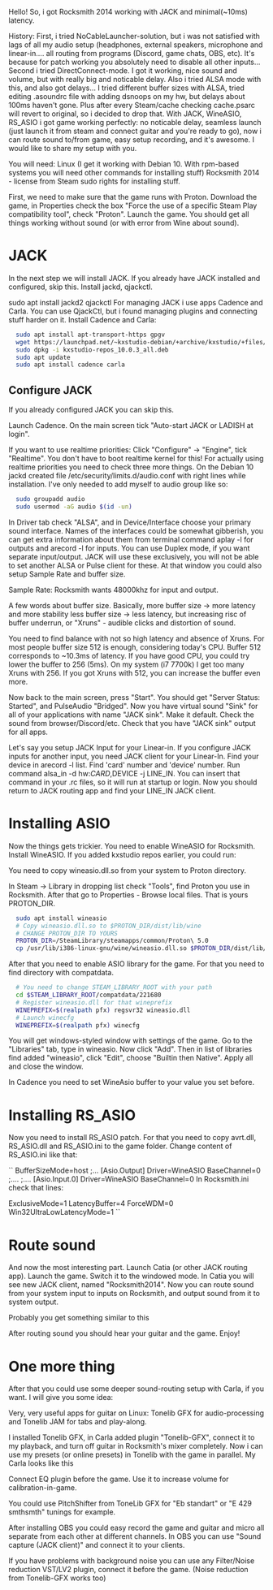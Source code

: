 <!-- https://www.reddit.com/r/linux_gaming/comments/jmediu/guide_for_setup_rocksmith_2014_steam_no_rs_cable/ -->

Hello! So, i got Rocksmith 2014 working with JACK and minimal(~10ms) latency.

History:
First, i tried NoCableLauncher-solution, but i was not satisfied with lags of all my audio setup (headphones, external speakers, microphone and linear-in.... all routing from programs (Discord, game chats, OBS, etc). It's because for patch working you absolutely need to disable all other inputs... Second i tried DirectConnect-mode. I got it working, nice sound and volume, but with really big and noticable delay. Also i tried ALSA mode with this, and also got delays... I tried different buffer sizes with ALSA, tried editing .asoundrc file with adding dsnoops on my hw, but delays about 100ms haven't gone. Plus after every Steam/cache checking cache.psarc will revert to original, so i decided to drop that. With JACK, WineASIO, RS_ASIO i got game working perfectly: no noticable delay, seamless launch (just launch it from steam and connect guitar and you're ready to go), now i can route sound to/from game, easy setup recording, and it's awesome. I would like to share my setup with you.

You will need:
    Linux (I get it working with Debian 10. With rpm-based systems you will need other commands for installing stuff)
    Rocksmith 2014 - license from Steam
    sudo rights for installing stuff.

First, we need to make sure that the game runs with Proton. Download the game, in Properties check the box "Force the use of a specific Steam Play compatibility tool", check "Proton". Launch the game. You should get all things working without sound (or with error from Wine about sound).

# JACK
In the next step we will install JACK. If you already have JACK installed and configured, skip this. Install jackd, qjackctl.

sudo apt install jackd2 qjackctl
For managing JACK i use apps Cadence and Carla. You can use QjackCtl, but i found managing plugins and connecting stuff harder on it. Install Cadence and Carla:

```bash
  sudo apt install apt-transport-https gpgv
  wget https://launchpad.net/~kxstudio-debian/+archive/kxstudio/+files/kxstudio-repos_10.0.3_all.deb
  sudo dpkg -i kxstudio-repos_10.0.3_all.deb
  sudo apt update
  sudo apt install cadence carla
```

## Configure JACK
If you already configured JACK you can skip this.

Launch Cadence. On the main screen tick "Auto-start JACK or LADISH at login".

If you want to use realtime priorities: Click "Configure" -> "Engine", tick "Realtime". You don't have to boot realtime kernel for this! For actually using realtime priorities you need to check three more things. On the Debian 10 jackd created file /etc/security/limits.d/audio.conf with right lines while installation. I've only needed to add myself to audio group like so:

```bash
  sudo groupadd audio
  sudo usermod -aG audio $(id -un)
```

In Driver tab check "ALSA", and in Device/Interface choose your primary sound interface. Names of the interfaces could be somewhat gibberish, you can get extra information about them from terminal command aplay -l for outputs and arecord -l for inputs. You can use Duplex mode, if you want separate input/output. JACK will use these exclusively, you will not be able to set another ALSA or Pulse client for these. At that window you could also setup Sample Rate and buffer size.

Sample Rate: Rocksmith wants 48000khz for input and output.

A few words about buffer size. Basically, more buffer size -> more latency and more stability less buffer size -> less latency, but increasing risc of buffer underrun, or "Xruns" - audible clicks and distortion of sound.

You need to find balance with not so high latency and absence of Xruns. For most people buffer size 512 is enough, considering today's CPU. Buffer 512 corresponds to ~10.3ms of latency. If you have good CPU, you could try lower the buffer to 256 (5ms). On my system (i7 7700k) I get too many Xruns with 256. If you got Xruns with 512, you can increase the buffer even more.

Now back to the main screen, press "Start". You should get "Server Status: Started", and PulseAudio "Bridged". Now you have virtual sound "Sink" for all of your applications with name "JACK sink". Make it default. Check the sound from browser/Discord/etc. Check that you have "JACK sink" output for all apps.

Let's say you setup JACK Input for your Linear-in. If you configure JACK inputs for another input, you need JACK client for your Linear-In. Find your device in arecord -l list. Find 'card' number and 'device' number. Run command alsa_in -d hw:$CARD,$DEVICE -j LINE_IN. You can insert that command in your .rc files, so it will run at startup or login. Now you should return to JACK routing app and find your LINE_IN JACK client.

# Installing ASIO
Now the things gets trickier. You need to enable WineASIO for Rocksmith. Install WineASIO. If you added kxstudio repos earlier, you could run:

You need to copy wineasio.dll.so from your system to Proton directory.

In Steam -> Library in dropping list check "Tools", find Proton you use in Rocksmith. After that go to Properties - Browse local files. That is yours PROTON_DIR.

```bash
  sudo apt install wineasio
  # Copy wineasio.dll.so to $PROTON_DIR/dist/lib/wine
  # CHANGE PROTON_DIR TO YOURS
  PROTON_DIR=/SteamLibrary/steamapps/common/Proton\ 5.0
  cp /usr/lib/i386-linux-gnu/wine/wineasio.dll.so $PROTON_DIR/dist/lib/wine
```

After that you need to enable ASIO library for the game. For that you need to find directory with compatdata. 

```bash
  # You need to change STEAM_LIBRARY_ROOT with your path
  cd $STEAM_LIBRARY_ROOT/compatdata/221680
  # Register wineasio.dll for that wineprefix
  WINEPREFIX=$(realpath pfx) regsvr32 wineasio.dll
  # Launch winecfg
  WINEPREFIX=$(realpath pfx) winecfg
```

You will get windows-styled window with settings of the game. Go to the "Libraries" tab, type in wineasio. Now click "Add". Then in list of libraries find added "wineasio", click "Edit", choose "Builtin then Native". Apply all and close the window.


In Cadence you need to set WineAsio buffer to your value you set before.

# Installing RS_ASIO
Now you need to install RS_ASIO patch. For that you need to copy avrt.dll, RS_ASIO.dll and RS_ASIO.ini to the game folder. Change content of RS_ASIO.ini like that:

``
BufferSizeMode=host
;...
[Asio.Output]
Driver=WineASIO
BaseChannel=0
;....
;....
[Asio.Input.0]
Driver=WineASIO
BaseChannel=0
In Rocksmith.ini check that lines:

ExclusiveMode=1
LatencyBuffer=4
ForceWDM=0
Win32UltraLowLatencyMode=1
``

# Route sound
And now the most interesting part. Launch Catia (or other JACK routing app). Launch the game. Switch it to the windowed mode. In Catia you will see new JACK client, named "Rocksmith2014". Now you can route sound from your system input to inputs on Rocksmith, and output sound from it to system output.

Probably you get something similar to this

After routing sound you should hear your guitar and the game. Enjoy!

# One more thing
After that you could use some deeper sound-routing setup with Carla, if you want. I will give you some idea:

Very, very useful apps for guitar on Linux: Tonelib GFX for audio-processing and Tonelib JAM for tabs and play-along.

I installed Tonelib GFX, in Carla added plugin "Tonelib-GFX", connect it to my playback, and turn off guitar in Rocksmith's mixer completely. Now i can use my presets (or online presets) in Tonelib with the game in parallel. My Carla looks like this

Connect EQ plugin before the game. Use it to increase volume for calibration-in-game.

You could use PitchShifter from ToneLib GFX for "Eb standart" or "E 429 smthsmth" tunings for example.

After installing OBS you could easy record the game and guitar and micro all separate from each other at different channels. In OBS you can use "Sound capture (JACK client)" and connect it to your clients.

If you have problems with background noise you can use any Filter/Noise reduction VST/LV2 plugin, connect it before the game. (Noise reduction from Tonelib-GFX works too)
